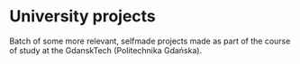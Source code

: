 # University projects
Batch of some more relevant, selfmade projects made as part of the course of study at the GdanskTech (Politechnika Gdańska).

